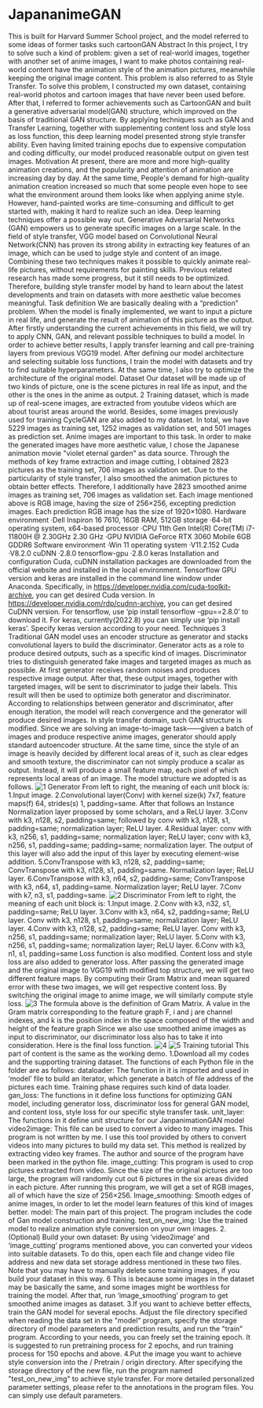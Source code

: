 # JapananimeGAN
This is built for Harvard Summer School project, and the model referred to some ideas of former tasks such cartoonGAN
Abstract
In this project, I try to solve such a kind of problem: given a set of real-world images, together 
with another set of anime images, I want to make photos containing real-world content have the 
animation style of the animation pictures, meanwhile keeping the original image content. This 
problem is also referred to as Style Transfer. To solve this problem, I constructed my own dataset, 
containing real-world photos and cartoon images that have never been used before. After that, I 
referred to former achievements such as CartoonGAN and built a generative adversarial 
model(GAN) structure, which improved on the basis of traditional GAN structure. By applying
techniques such as GAN and Transfer Learning, together with supplementing content loss and 
style loss as loss function, this deep learning model presented strong style transfer ability. Even 
having limited training epochs due to expensive computation and coding difficulty, our model 
produced reasonable output on given test images.
Motivation
At present, there are more and more high-quality animation creations, and the popularity and 
attention of animation are increasing day by day. At the same time, People's demand for 
high-quality animation creation increased so much that some people even hope to see what the 
environment around them looks like when applying anime style. However, hand-painted works 
are time-consuming and difficult to get started with, making it hard to realize such an idea.
Deep learning techniques offer a possible way out. Generative Adversarial Networks (GAN)
empowers us to generate specific images on a large scale. In the field of style transfer, VGG 
model based on Convolutional Neural Network(CNN) has proven its strong ability in extracting 
key features of an image, which can be used to judge style and content of an image. Combining 
these two techniques makes it possible to quickly animate real-life pictures, without requirements 
for painting skills. Previous related research has made some progress, but it still needs to be 
optimized. Therefore, building style transfer model by hand to learn about the latest 
developments and train on datasets with more aesthetic value becomes meaningful.
Task definition
We are basically dealing with a “prediction” problem. When the model is finally implemented, 
we want to input a picture in real life, and generate the result of animation of this picture as the 
output.
After firstly understanding the current achievements in this field, we will try to apply CNN, GAN, 
and relevant possible techniques to build a model. In order to achieve better results, I apply
transfer learning and call pre-training layers from previous VGG19 model. After defining our 
model architecture and selecting suitable loss functions, I train the model with datasets and try to 
find suitable hyperparameters. At the same time, I also try to optimize the architecture of the 
original model.
Dataset
Our dataset will be made up of two kinds of picture, one is the scene pictures in real life as input, 
and the other is the ones in the anime as output.
2
Training dataset, which is made up of real-scene images, are extracted from youtube videos 
which are about tourist areas around the world. Besides, some images previously used for training 
CycleGAN are also added to my dataset. In total, we have 5229 images as training set, 1252 
images as validation set, and 501 images as prediction set.
Anime images are important to this task. In order to make the generated images have more 
aesthetic value, I chose the Japanese animation movie "violet eternal garden" as data source. 
Through the methods of key frame extraction and image cutting, I obtained 2823 pictures as the 
training set, 706 images as validation set.
Due to the particularity of style transfer, I also smoothed the animation pictures to obtain better 
effects. Therefore, I additionally have 2823 smoothed anime images as training set, 706 images as 
validation set. 
Each image mentioned above is RGB image, having the size of 256×256, excepting prediction 
images. Each prediction RGB image has the size of 1920×1080.
Hardware environment
·Dell Inspiron 16 7610, 16GB RAM, 512GB storage
·64-bit operating system, x64-based processor
·CPU 11th Gen Intel(R) Core(TM) i7-11800H @ 2.30GHz 2.30 GHz
·GPU NVIDIA GeForce RTX 3060 Mobile 6GB GDDR6
Software environment
·Win 11 operating system
·V11.2.152 Cuda
·V8.2.0 cuDNN
·2.8.0 tensorflow-gpu
·2.8.0 keras
Installation and configuration
Cuda, cuDNN installation packages are downloaded from the official website and installed in the 
local environment. Tensorflow GPU version and keras are installed in the command line window 
under Anaconda. Specifically, in https://developer.nvidia.com/cuda-toolkit-archive, you can get 
desired Cuda version. In https://developer.nvidia.com/rdp/cudnn-archive, you can get desired 
CuDNN version. For tensorflow, use ‘pip install tensorflow -gpu==2.8.0’ to download it. For 
keras, currently(2022.8) you can simply use ‘pip install keras’. Specify keras version according to 
your need.
Techniques
3
Traditional GAN model uses an encoder structure as generator and stacks convolutional layers to 
build the discriminator. Generator acts as a role to produce desired outputs, such as a specific 
kind of images. Discriminator tries to distinguish generated fake images and targeted images as 
much as possible. At first generator receives random noises and produces respective image output. 
After that, these output images, together with targeted images, will be sent to discriminator to 
judge their labels. This result will then be used to optimize both generator and discriminator. 
According to relationships between generator and discriminator, after enough iteration, the model 
will reach convergence and the generator will produce desired images.
In style transfer domain, such GAN structure is modified. Since we are solving an 
image-to-image task——given a batch of images and produce respective anime images, generator 
should apply standard autoencoder structure. At the same time, since the style of an image is 
heavily decided by different local areas of it, such as clear edges and smooth texture, the
discriminator can not simply produce a scalar as output. Instead, it will produce a small feature 
map, each pixel of which represents local areas of an image. The model structure we adopted is as 
follows.
![1](https://user-images.githubusercontent.com/105195345/213260333-82b25e08-2b81-4618-9bff-179740458544.jpg)
Generator
From left to right, the meaning of each unit block is: 
1.Input image.
2.Convolutional layer(Conv) with kernel size(k) 7x7, feature maps(f) 64, strides(s) 1, 
padding=same. After that follows an Instance Normalization layer proposed by some scholars, 
and a ReLU layer.
3.Conv with k3, n128, s2, padding=same; followed by conv with k3, n128, s1, padding=same; 
normalization layer; ReLU layer.
4.Residual layer: conv with k3, n256, s1, padding=same; normalization layer; ReLU layer; conv 
with k3, n256, s1, padding=same; padding=same; normalization layer. The output of this layer 
will also add the input of this layer by executing element-wise addition.
5.ConvTranspose with k3, n128, s2, padding=same; ConvTranspose with k3, n128, s1, 
padding=same. Normalization layer; ReLU layer.
6.ConvTranspose with k3, n64, s2, padding=same; ConvTranspose with k3, n64, s1, 
padding=same. Normalization layer; ReLU layer.
7.Conv with k7, n3, s1, padding=same.
![2](https://user-images.githubusercontent.com/105195345/213260444-1270fdde-8ed7-4df8-b4dc-932c97e58b97.png)
Discriminator
From left to right, the meaning of each unit block is: 
1.Input image.
2.Conv with k3, n32, s1, padding=same; ReLU layer.
3.Conv with k3, n64, s2, padding=same; ReLU layer. Conv with k3, n128, s1, padding=same; 
normalization layer; ReLU layer.
4.Conv with k3, n128, s2, padding=same; ReLU layer. Conv with k3, n256, s1, padding=same; 
normalization layer; ReLU layer.
5.Conv with k3, n256, s1, padding=same; normalization layer; ReLU layer.
6.Conv with k3, n1, s1, padding=same
Loss function is also modified. Content loss and style loss are also added to generator loss. After 
passing the generated image and the original image to VGG19 with modified top structure, we 
will get two different feature maps. By computing their Gram Matrix and mean squared error 
with these two images, we will get respective content loss. By switching the original image to 
anime image, we will similarly compute style loss.
![3](https://user-images.githubusercontent.com/105195345/213260695-e98546a2-5f77-419d-ab0e-f6d464e2cdc2.png)
The formula above is the definition of Gram Matrix. A value in the Gram matrix corresponding to 
the feature graph F, i and j are channel indexes, and k is the position index in the space composed 
of the width and height of the feature graph
Since we also use smoothed anime images as input to discriminator, our discriminator loss also 
has to take it into consideration. Here is the final loss function.
![4](https://user-images.githubusercontent.com/105195345/213260760-4643f32a-2530-45bf-8e21-692d4e8f8c46.png)
![5](https://user-images.githubusercontent.com/105195345/213260779-67679a53-1df9-4193-b7c4-e61e2cc900de.png)
Training tutorial
This part of content is the same as the working demo.
1.Download all my codes and the supporting training dataset. The functions of each Python file in 
the folder are as follows:
dataloader: The function in it is imported and used in ‘model’ file to build an iterator, which 
generate a batch of file address of the pictures each time. Training phase requires such kind of 
data loader.
 gan_loss: The functions in it define loss functions for optimizing GAN model, including 
generator loss, discriminator loss for general GAN model, and content loss, style loss for our 
specific style transfer task.
 unit_layer: The functions in it define unit structure for our JanpanimationGAN model
 video2image: This file can be used to convert a video to many images. This program is not 
written by me. I use this tool provided by others to convert videos into many pictures to build my 
data set. This method is realized by extracting video key frames. The author and source of the 
program have been marked in the python file.
image_cutting: This program is used to crop pictures extracted from video. Since the size of the 
original pictures are too large, the program will randomly cut out 6 pictures in the six areas 
divided in each picture. After running this program, we will get a set of RGB images, all of which 
have the size of 256×256. 
Image_smoothing: Smooth edges of anime images, in order to let the model learn features of 
this kind of images better.
model: The main part of this project. The program includes the code of Gan model construction 
and training.
test_on_new_img: Use the trained model to realize animation style conversion on your own 
images. 
2.(Optional) Build your own dataset: By using ‘video2image’ and ‘image_cutting’ programs 
mentioned above, you can converted your videos into suitable datasets. To do this, open each file 
and change video file address and new data set storage address mentioned in these two files. Note 
that you may have to manually delete some training images, if you build your dataset in this way. 
6
This is because some images in the dataset may be basically the same, and some images might be 
worthless for training the model. After that, run ‘image_smoothing’ program to get smoothed 
anime images as dataset.
3.If you want to achieve better effects, train the GAN model for several epochs. Adjust the file 
directory specified when reading the data set in the "model" program, specify the storage 
directory of model parameters and prediction results, and run the "train" program. According to 
your needs, you can freely set the training epoch. It is suggested to run pretraining process for 2 
epochs, and run training process for 150 epochs and above.
4.Put the image you want to achieve style conversion into the / Pretrain / origin directory. After 
specifying the storage directory of the new file, run the program named "test_on_new_img" to 
achieve style transfer.
For more detailed personalized parameter settings, please refer to the annotations in the program 
files. You can simply use default parameters.
